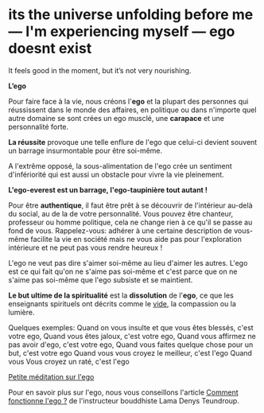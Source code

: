 its the universe unfolding before me — I'm experiencing myself — ego doesnt exist
===

It feels good in the moment, but it’s not very nourishing.

**L’ego**

Pour faire face à la vie, nous créons l'**ego** et la plupart des personnes qui réussissent dans le monde des affaires, en politique ou dans n'importe quel autre domaine se sont crées un ego musclé, une **carapace** et une personnalité forte.

**La réussite** provoque une telle enflure de l'ego que celui-ci devient souvent un barrage insurmontable pour être soi-même.

A l'extrême opposé, la sous-alimentation de l'ego crée un sentiment d'infériorité qui est aussi un obstacle pour vivre la vie pleinement.

**L'ego-everest est un barrage, l'ego-taupinière tout autant !**

Pour être **authentique**, il faut être prêt à se découvrir de l'intérieur au-delà du social, au de la de votre personnalité. Vous pouvez être chanteur, professeur ou homme politique, cela ne change rien à ce qu'il se passe au fond de vous. Rappelez-vous: adhérer à une certaine description de vous-même facilite la vie en société mais ne vous aide pas pour l'exploration intérieure et ne peut pas vous rendre heureux !

L'ego ne veut pas dire s'aimer soi-même au lieu d'aimer les autres. L'ego est ce qui fait qu'on ne s'aime pas soi-même et c'est parce que on ne s'aime pas soi-même que l'ego subsiste et se maintient.

**Le but ultime de la spiritualité** est la **dissolution** de l'**ego**, ce que les enseignants spirituels ont décrits comme le [vide](https://www.meditationfrance.com/eveil.htm), la compassion ou la lumière.

Quelques exemples:
Quand on vous insulte et que vous êtes blessés, c'est votre ego,
Quand vous êtes jaloux, c'est votre ego,
Quand vous affirmez ne pas avoir d'ego, c'est votre ego,
Quand vous faites quelque chose pour un but, c'est votre ego
Quand vous vous croyez le meilleur, c'est l'ego
Quand vous Vous croyez un raté, c'est l'ego

[Petite méditation sur l'ego](https://www.meditationfrance.com/meditation/ego.htm)

Pour en savoir plus sur l'ego, nous vous conseillons l'article [Comment fonctionne l'ego ?](https://www.meditationfrance.com/spirituel/ego.htm) de l'instructeur bouddhiste Lama Denys Teundroup.